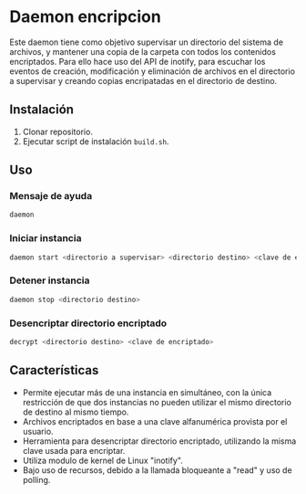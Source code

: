 # Daemon encripcion

Este daemon tiene como objetivo supervisar un directorio del sistema de archivos, y mantener una copia de la carpeta con todos los contenidos encriptados.
Para ello hace uso del API de inotify, para escuchar los eventos de creación, modificación y eliminación de archivos en el directorio a supervisar y creando copias encripatadas en el directorio de destino.

## Instalación

1. Clonar repositorio.
2. Ejecutar script de instalación `build.sh`.

## Uso

### Mensaje de ayuda

```bash
daemon
```

### Iniciar instancia

```bash
daemon start <directorio a supervisar> <directorio destino> <clave de encriptado>
```

### Detener instancia

```bash
daemon stop <directorio destino>
```

### Desencriptar directorio encriptado

```bash
decrypt <directorio destino> <clave de encriptado>
```


## Características
- Permite ejecutar más de una instancia en simultáneo, con la única restricción de que dos instancias no pueden utilizar el mismo directorio de destino al mismo tiempo.
- Archivos encriptados en base a una clave alfanumérica provista por el usuario.
- Herramienta para desencriptar directorio encriptado, utilizando la misma clave usada para encriptar.
- Utiliza modulo de kernel de Linux "inotify".
- Bajo uso de recursos, debido a la llamada bloqueante a "read" y uso de polling.
